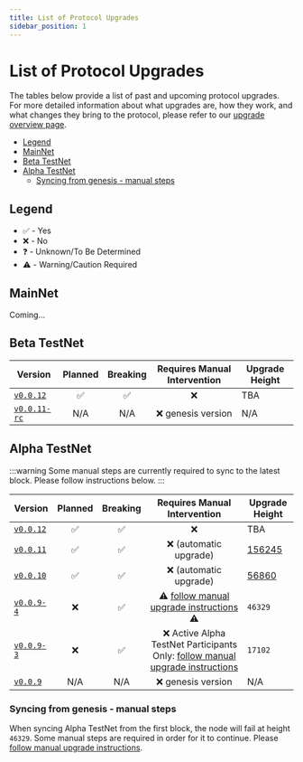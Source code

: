 ```yaml
---
title: List of Protocol Upgrades
sidebar_position: 1
---
```


# List of Protocol Upgrades <!-- omit in toc -->

The tables below provide a list of past and upcoming protocol upgrades. For more detailed information about what upgrades are, how they work, and what changes they bring to the protocol, please refer to our [upgrade overview page](./protocol_upgrades.md).

- [Legend](#legend)
- [MainNet](#mainnet)
- [Beta TestNet](#beta-testnet)
- [Alpha TestNet](#alpha-testnet)
  - [Syncing from genesis - manual steps](#syncing-from-genesis---manual-steps)

## Legend

- ✅ - Yes
- ❌ - No
- ❓ - Unknown/To Be Determined
- ⚠️ - Warning/Caution Required

## MainNet
Coming...

## Beta TestNet

| Version                                                                          | Planned | Breaking | Requires Manual Intervention | Upgrade Height |
| -------------------------------------------------------------------------------- | :-----: | :------: | :--------------------------: | -------------- |
| [`v0.0.12`](https://github.com/pokt-network/poktroll/releases/tag/v0.0.12)       |    ✅    |    ✅     |              ❌               | TBA            |
| [`v0.0.11-rc`](https://github.com/pokt-network/poktroll/releases/tag/v0.0.11-rc) |   N/A   |   N/A    |      ❌ genesis version       | N/A            |

## Alpha TestNet
:::warning
Some manual steps are currently required to sync to the latest block. Please follow instructions below.
:::

<!-- DEVELOPER: if important information about the release is changing (e.g. upgrade height is changed) - make sure to update the information in GitHub release as well. -->

| Version                                                                      | Planned | Breaking |                                                          Requires Manual Intervention                                                          | Upgrade Height                                                                                                                    |
| ---------------------------------------------------------------------------- | :-----: | :------: | :--------------------------------------------------------------------------------------------------------------------------------------------: | --------------------------------------------------------------------------------------------------------------------------------- |
| [`v0.0.12`](https://github.com/pokt-network/poktroll/releases/tag/v0.0.12)   |    ✅    |    ✅     |                                                                       ❌                                                                        | TBA                                                                                                                               |
| [`v0.0.11`](https://github.com/pokt-network/poktroll/releases/tag/v0.0.11)   |    ✅    |    ✅     |                                                             ❌ (automatic upgrade)                                                              | [156245](https://shannon.alpha.testnet.pokt.network/poktroll/tx/EE72B1D0744872CFFF4AC34DA9573B0BC2E32FFF998A8F25BF817FBE44F53543) |
| [`v0.0.10`](https://github.com/pokt-network/poktroll/releases/tag/v0.0.10)   |    ✅    |    ✅     |                                                             ❌ (automatic upgrade)                                                              | [56860](https://shannon.alpha.testnet.pokt.network/poktroll/tx/4E201E5C397AB881F417266154C907D38404BE00BE9A443DE28E44A2B09C5CFB)  |
| [`v0.0.9-4`](https://github.com/pokt-network/poktroll/releases/tag/v0.0.9-4) |    ❌    |    ✅     |                    ⚠️ [follow manual upgrade instructions](https://github.com/pokt-network/poktroll/releases/tag/v0.0.9-4) ⚠️                    | `46329`                                                                                                                           |
| [`v0.0.9-3`](https://github.com/pokt-network/poktroll/releases/tag/v0.0.9-3) |    ❌    |    ✅     | ❌ Active Alpha TestNet Participants Only: [follow manual upgrade instructions](https://github.com/pokt-network/poktroll/releases/tag/v0.0.9-3) | `17102`                                                                                                                           |
| [`v0.0.9`](https://github.com/pokt-network/poktroll/releases/tag/v0.0.9)     |   N/A   |   N/A    |                                                               ❌ genesis version                                                                | N/A                                                                                                                               |

### Syncing from genesis - manual steps
<!-- TODO(@okdas): when the next cosmovisor version released with `https://github.com/cosmos/cosmos-sdk/pull/21790` included - provide automated solution (csv file + pre-downloaded binaries) that will add hot-fixes automatically, allowing to sync from block #1 without any intervention -->

When syncing Alpha TestNet from the first block, the node will fail at height `46329`. Some manual steps are required in order for it to continue. Please [follow manual upgrade instructions](https://github.com/pokt-network/poktroll/releases/tag/v0.0.9-4).
